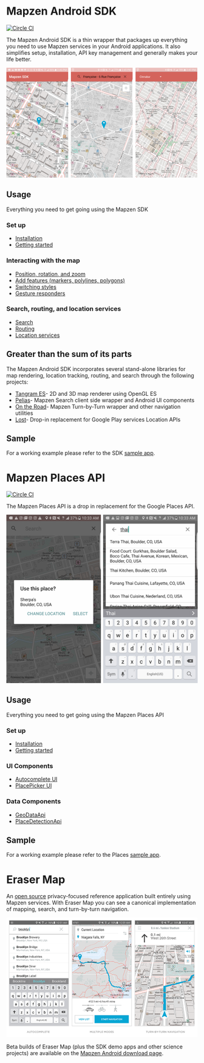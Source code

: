 # Mapzen Android SDK
[![Circle CI](https://circleci.com/gh/mapzen/android.svg?style=svg&circle-token=3191e9499a851a9a3869a72ee3c55d4e29133ebc)](https://circleci.com/gh/mapzen/android)

The Mapzen Android SDK is a thin wrapper that packages up everything you need to use Mapzen services in your Android applications. It also simplifies setup, installation, API key management and generally makes your life better.

![screenshot](assets/android-sdk.png)

## Usage
Everything you need to get going using the Mapzen SDK

### Set up
- [Installation](https://github.com/mapzen/android/blob/master/docs/installation.md)
- [Getting started](https://github.com/mapzen/android/blob/master/docs/getting-started.md)

### Interacting with the map
- [Position, rotation, and zoom](https://github.com/mapzen/android/blob/master/docs/basic-functions.md)
- [Add features (markers, polylines, polygons)](https://github.com/mapzen/android/blob/master/docs/features.md)
- [Switching styles](https://github.com/mapzen/android/blob/master/docs/styles.md)
- [Gesture responders](https://github.com/mapzen/android/blob/master/docs/gesture-responders.md)

### Search, routing, and location services
- [Search](https://github.com/mapzen/android/blob/master/docs/search.md)
- [Routing](https://github.com/mapzen/android/blob/master/docs/turn-by-turn.md)
- [Location services](https://github.com/mapzen/android/blob/master/docs/location-services.md)

## Greater than the sum of its parts
The Mapzen Android SDK incorporates several stand-alone libraries for map rendering, location tracking, routing, and search through the following projects:

- [Tangram ES](https://github.com/tangrams/tangram-es/)- 2D and 3D map renderer using OpenGL ES
- [Pelias](https://github.com/pelias/pelias-android-sdk)- Mapzen Search client side wrapper and Android UI components
- [On the Road](https://github.com/mapzen/on-the-road)- Mapzen Turn-by-Turn wrapper and other navigation utilities
- [Lost](https://github.com/mapzen/lost)- Drop-in replacement for Google Play services Location APIs

## Sample
For a working example please refer to the SDK [sample app](https://github.com/mapzen/android/tree/master/samples/mapzen-android-sdk-sample).

# Mapzen Places API
[![Circle CI](https://circleci.com/gh/mapzen/android.svg?style=svg&circle-token=3191e9499a851a9a3869a72ee3c55d4e29133ebc)](https://circleci.com/gh/mapzen/android)

The Mapzen Places API is a drop in replacement for the Google Places API.

![screenshot](assets/android-places.png)

## Usage
Everything you need to get going using the Mapzen Places API

### Set up
- [Installation](https://github.com/mapzen/android/blob/master/docs/installation-places.md)
- [Getting started](https://github.com/mapzen/android/blob/master/docs/getting-started-places.md)

### UI Components
- [Autocomplete UI](https://github.com/mapzen/android/blob/master/docs/autocomplete-ui.md)
- [PlacePicker UI](https://github.com/mapzen/android/blob/master/docs/place-picker-ui.md)

### Data Components
- [GeoDataApi](https://github.com/mapzen/android/blob/master/docs/geodata-api.md)
- [PlaceDetectionApi](https://github.com/mapzen/android/blob/master/docs/place-detection-api.md)

## Sample
For a working example please refer to the Places [sample app](https://github.com/mapzen/android/tree/master/samples/mapzen-places-api-sample).

# Eraser Map

An [open source](https://github.com/mapzen/eraser-map) privacy-focused reference application built entirely using Mapzen services. With Eraser Map you can see a canonical implementation of mapping, search, and turn-by-turn navigation.

![screenshot](assets/eraser-map.png)

Beta builds of Eraser Map (plus the SDK demo apps and other science projects) are available on the [Mapzen Android download page](http://android.mapzen.com/).

